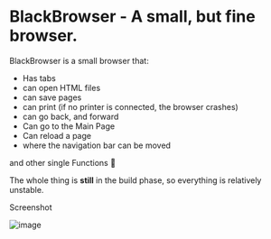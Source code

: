 # BlackBrowser - A small, but fine browser.

BlackBrowser is a small browser that:
- Has tabs
- can open HTML files
- can save pages
- can print (if no printer is connected, the browser crashes) 
- can go back, and forward
- Can go to the Main Page
- Can reload a page
- where the navigation bar can be moved

and other single Functions 🙂 

The whole thing is **still** in the build phase, so everything is relatively unstable.

Screenshot

![image](https://user-images.githubusercontent.com/81520713/119238186-52b82400-bb41-11eb-9a13-80baec99fa8d.png)

